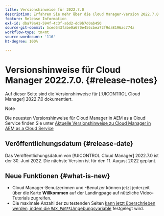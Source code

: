 ```yaml
---
title: Versionshinweise für 2022.7.0
description: Erfahren Sie mehr über die Cloud Manager-Version 2022.7.0
feature: Release Information
exl-id: dba79a41-594f-4c3f-a6d2-dd9b7d0ab450
source-git-commit: 5ced643fabe0a670e456cbea72f9da8196ac774a
workflow-type: tm+mt
source-wordcount: '116'
ht-degree: 100%

---
```


# Versionshinweise für Cloud Manager 2022.7.0. {#release-notes}

Auf dieser Seite sind die Versionshinweise für [!UICONTROL Cloud Manager] 2022.7.0 dokumentiert.

>[!NOTE]
>
>Die neuesten Versionshinweise für Cloud Manager in AEM as a Cloud Service finden Sie unter [Aktuelle Versionshinweise zu Cloud Manager in AEM as a Cloud Service](https://experienceleague.adobe.com/de/docs/experience-manager-cloud-service/content/release-notes/cloud-manager/current)

## Veröffentlichungsdatum {#release-date}

Das Veröffentlichungsdatum von [!UICONTROL Cloud Manager] 2022.7.0 ist der 30. Juni 2022. Die nächste Version ist für den 11. August 2022 geplant.

## Neue Funktionen {#what-is-new}

* Cloud Manager-Benutzerinnen und -Benutzer können jetzt jederzeit über die Karte **Willkommen** auf der Landingpage auf nützliche Video-Tutorials zugreifen.
* Die maximale Anzahl der zu testenden Seiten [kann jetzt überschrieben werden, indem die `MAX_PAGES`Umgebungsvariable](/help/using/code-quality-testing.md#crawler) festgelegt wird.
